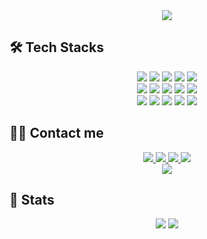 <div align= "center">
    <img src="https://capsule-render.vercel.app/api?type=waving&color=gradient&height=240&text=Yujin%20Jeong&animation=&fontColor=ffffff&fontSize=70" />
</div>

## 🛠️ Tech Stacks

<div align= "center">
    <img src="https://img.shields.io/badge/C-A8B9CC?style=for-the-badge&logo=C&logoColor=white">
    <img src="https://img.shields.io/badge/C++-00599C?style=for-the-badge&logo=C%2B%2B&logoColor=white">
    <img src="https://img.shields.io/badge/Docker-2496ED?style=for-the-badge&logo=Docker&logoColor=white">
    <img src="https://img.shields.io/badge/Figma-F24E1E?style=for-the-badge&logo=Figma&logoColor=white">
    <img src="https://img.shields.io/badge/Git-F05032?style=for-the-badge&logo=Git&logoColor=white">
    <br/>
    <img src="https://img.shields.io/badge/Github-181717?style=for-the-badge&logo=Github&logoColor=white">
    <img src="https://img.shields.io/badge/Jupyter-F37626?style=for-the-badge&logo=Jupyter&logoColor=white">
    <img src="https://img.shields.io/badge/Linux-FCC624?style=for-the-badge&logo=Linux&logoColor=white">
    <img src="https://img.shields.io/badge/MySQL-4479A1?style=for-the-badge&logo=MySQL&logoColor=white">
    <img src="https://img.shields.io/badge/Notion-000000?style=for-the-badge&logo=Notion&logoColor=white">
    <br/>
    <img src="https://img.shields.io/badge/Oracle-F80000?style=for-the-badge&logo=Oracle&logoColor=white">
    <img src="https://img.shields.io/badge/Python-3776AB?style=for-the-badge&logo=Python&logoColor=white">
    <img src="https://img.shields.io/badge/R-276DC3?style=for-the-badge&logo=R&logoColor=white">
    <img src="https://img.shields.io/badge/Slack-4A154B?style=for-the-badge&logo=Slack&logoColor=white">
    <img src="https://img.shields.io/badge/PyTorch-EE4C2C?style=for-the-badge&logo=PyTorch&logoColor=white">
</div>

## 🧑‍💻 Contact me

<div align= "center">
    <a href=https://velog.io/@jeongyj> 
        <img src="https://img.shields.io/badge/Velog-20C997?style=for-the-badge&logo=Velog&logoColor=white&link=https://velog.io/@jeongyj"> 
    </a>
    <a href=mailto:jungyj0823@gmail.com> 
        <img src="https://img.shields.io/badge/Gmail-EA4335?style=for-the-badge&logo=Gmail&logoColor=white&link=mailto:jungyj0823@gmail.com"> 
    </a>
    <a href=https://plump-animal-78c.notion.site/13777470da4b8084becafb7ed9f8d4ea> 
        <img src="https://img.shields.io/badge/Notion-000000?style=for-the-badge&logo=Notion&logoColor=white&link=https://plump-animal-78c.notion.site/13777470da4b8084becafb7ed9f8d4ea"> 
    </a>
    <a href=www.linkedin.com/in/ujin823> 
        <img src="https://img.shields.io/badge/LinkedIn-0A66C2?style=for-the-badge&logo=LinkedIn&logoColor=white&link=www.linkedin.com/in/ujin823"> 
    </a>
</div> 
    
<div align= "center"> 
    <a href="https://hits.seeyoufarm.com"> 
        <img src="https://hits.seeyoufarm.com/api/count/incr/badge.svg?url=https%3A%2F%2Fgithub.com%2Fuzlnee%2F&count_bg=%23000000&title_bg=%23000000&icon=github.svg&icon_color=%23FFFFFF&title=GitHub&edge_flat=false"/>
    </a>
</div> 

## 🏅 Stats
<div align= "center"> 
    <img src="https://github-readme-stats.vercel.app/api?username=uzlnee&bg_color=180,00000000,&title_color=000000&text_color=000000" /> 
    <a href="https://solved.ac/ujn524">
        <img src="http://mazassumnida.wtf/api/v2/generate_badge?boj=ujn524" />
    </a>    
</div>
    
